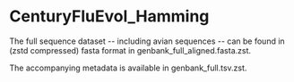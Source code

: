 # CenturyFluEvol_Hamming
The full sequence dataset -- including avian sequences -- can be found in (zstd compressed) fasta format in genbank_full_aligned.fasta.zst.

The accompanying metadata is available in genbank_full.tsv.zst.
